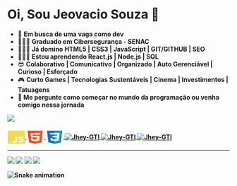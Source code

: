### <h1> Oi, Sou Jeovacio Souza 👋 </h1>

- 🔎 <strong> Em busca de uma vaga como dev </strong>
- 👨🏾‍🎓 <strong> Graduado em Cibersegurança - SENAC </strong>
- 👩🏾‍💻 <strong> Já domino HTML5 | CSS3 | JavaScript | GIT/GITHUB | SEO </strong>
- 👩🏾‍💻 <strong> Estou aprendendo React.js | Node.js | SQL </strong>
- 😎 <strong> Colaborativo | Comunicativo | Organizado | Auto Gerenciável | Curioso | Esforçado </strong>
- 🎮 <strong> Curto Games | Tecnologias Sustentáveis | Cinema | Investimentos | Tatuagens </storng>
- 💬 <strong> Me pergunte como começar no mundo da programação ou venha comigo nessa jornada </strong>

<div align="left">
  <a href="https://github.com/jeovacio">
  <img height="180em" src="https://github-readme-stats.vercel.app/api?username=jeovacio&show_icons=true&theme=dark&include_all_commits=true&count_private=true"/>
</div>
<div style="display: inline_block"><br>
  <img align="center" alt="Jhey-Js" height="30" width="40" src="https://raw.githubusercontent.com/devicons/devicon/master/icons/javascript/javascript-plain.svg">
  <img align="center" alt="Jhey-HTML" height="30" width="40" src="https://raw.githubusercontent.com/devicons/devicon/master/icons/html5/html5-original.svg">
  <img align="center" alt="Jhey-CSS" height="30" width="40" src="https://raw.githubusercontent.com/devicons/devicon/master/icons/css3/css3-original.svg">
  <img align="center" alt="Jhey-GTI" height="30" width="40" src="https://cdn.jsdelivr.net/gh/devicons/devicon/icons/git/git-original.svg" />
  <img align="center" alt="Jhey-GTI" height="30" width="40" src="https://cdn.jsdelivr.net/gh/devicons/devicon/icons/vscode/vscode-original.svg"" />
  <img align="center" alt="Jhey-GTI" height="30" width="40" src="https://cdn.jsdelivr.net/gh/devicons/devicon/icons/github/github-original.svg"/>
</div>
<hr>
<div>
  <a href="https://instagram.com/jeovacio" target="_blank"><img src="https://img.shields.io/badge/-Instagram-%23E4405F?style=for-the-badge&logo=instagram&logoColor=white" target="_blank"></a>
 	<a href="https://www.twitch.tv/jhey3011" target="_blank"><img src="https://img.shields.io/badge/Twitch-9146FF?style=for-the-badge&logo=twitch&logoColor=white" target="_blank"></a> 
  <a href = "mailto:jeovaciosouza@gmail.com"><img src="https://img.shields.io/badge/-Gmail-%23333?style=for-the-badge&logo=gmail&logoColor=white" target="_blank"></a>
  <a href="https://www.linkedin.com/in/jeovacio" target="_blank"><img src="https://img.shields.io/badge/-LinkedIn-%230077B5?style=for-the-badge&logo=linkedin&logoColor=white" target="_blank"></a>
  
  ![Snake animation](https://github.com/jeovacio/jeovacio/blob/output/github-contribution-grid-snake.svg)

</div>
